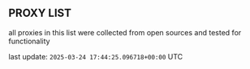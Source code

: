 ## PROXY LIST

all proxies in this list were collected from open sources and tested for functionality

last update: `2025-03-24 17:44:25.096718+00:00` UTC